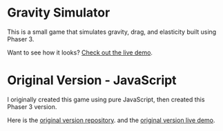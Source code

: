 # Gravity Simulator
This is a small game that simulates gravity, drag, and elasticity built using Phaser 3.  

Want to see how it looks? [Check out the live demo](https://morellaj.github.io/gravitySimv2/).

# Original Version - JavaScript
I originally created this game using pure JavaScript, then created this Phaser 3 version.

Here is the [original version repository](https://github.com/morellaj/gravitySim). and the [original version live demo](https://morellaj.github.io/gravitySim/).
